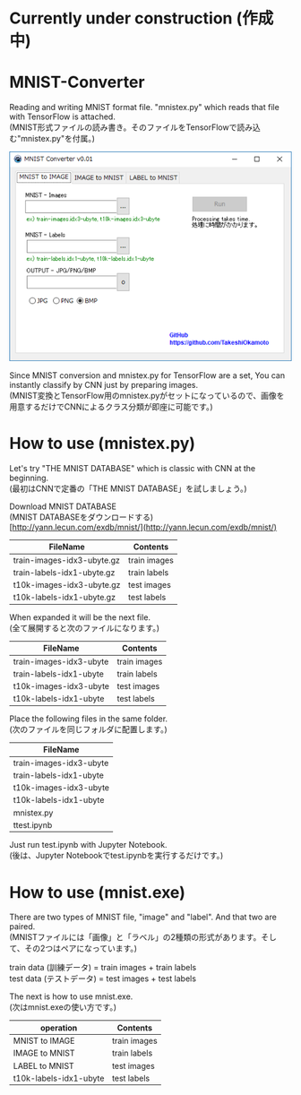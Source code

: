 # Currently under construction (作成中)  
  
# MNIST-Converter
Reading and writing MNIST format file.  "mnistex.py" which reads that file with TensorFlow is attached.  
(MNIST形式ファイルの読み書き。そのファイルをTensorFlowで読み込む"mnistex.py"を付属。)  
  
<img src="https://github.com/TakeshiOkamoto/MNIST-Converter/blob/master/image.png">  
  
Since MNIST conversion and mnistex.py for TensorFlow are a set, You can instantly classify by CNN just by preparing images.   
(MNIST変換とTensorFlow用のmnistex.pyがセットになっているので、画像を用意するだけでCNNによるクラス分類が即座に可能です。)  
    
# How to use (mnistex.py)  
  
Let's try "THE MNIST DATABASE" which is classic with CNN at the beginning.  
(最初はCNNで定番の「THE MNIST DATABASE」を試しましょう。)  
  
Download MNIST DATABASE    
(MNIST DATABASEをダウンロードする)    
[http://yann.lecun.com/exdb/mnist/](http://yann.lecun.com/exdb/mnist/)

| FileName | Contents |
----|---- 
| train-images-idx3-ubyte.gz | train images |  
| train-labels-idx1-ubyte.gz | train labels |   
| t10k-images-idx3-ubyte.gz | test images |   
| t10k-labels-idx1-ubyte.gz | test labels |   
  
When expanded it will be the next file.  
(全て展開すると次のファイルになります。)  

| FileName | Contents |
----|---- 
| train-images-idx3-ubyte | train images |  
| train-labels-idx1-ubyte | train labels |   
| t10k-images-idx3-ubyte | test images |   
| t10k-labels-idx1-ubyte | test labels | 
  
Place the following files in the same folder.  
(次のファイルを同じフォルダに配置します。)

| FileName |
|----|
| train-images-idx3-ubyte |  
| train-labels-idx1-ubyte |  
| t10k-images-idx3-ubyte | 
| t10k-labels-idx1-ubyte | 
| mnistex.py | 
| ttest.ipynb | 

Just run test.ipynb with Jupyter Notebook.  
(後は、Jupyter Notebookでtest.ipynbを実行するだけです。)
  
# How to use (mnist.exe)  
  
There are two types of MNIST file,  "image" and "label". And that two are paired.  
(MNISTファイルには「画像」と「ラベル」の2種類の形式があります。そして、その2つはペアになっています。)
  
train data (訓練データ)   = train images + train labels  
test data  (テストデータ) = test images  + test labels  
  
The next is how to use mnist.exe.  
(次はmnist.exeの使い方です。)  

| operation | Contents |
----|---- 
| MNIST to IMAGE | train images |  
| IMAGE to MNIST | train labels |   
| LABEL to MNIST | test images |   
| t10k-labels-idx1-ubyte | test labels | 
  
















 




